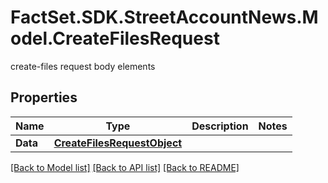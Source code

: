 # FactSet.SDK.StreetAccountNews.Model.CreateFilesRequest
create-files request body elements

## Properties

Name | Type | Description | Notes
------------ | ------------- | ------------- | -------------
**Data** | [**CreateFilesRequestObject**](CreateFilesRequestObject.md) |  | 

[[Back to Model list]](../README.md#documentation-for-models) [[Back to API list]](../README.md#documentation-for-api-endpoints) [[Back to README]](../README.md)

